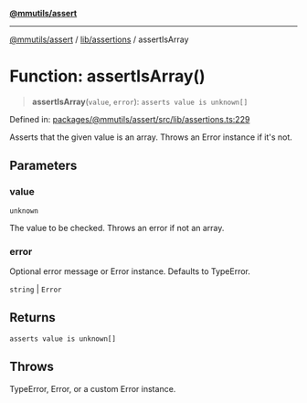 [**@mmutils/assert**](../../../README.md)

***

[@mmutils/assert](../../../modules.md) / [lib/assertions](../README.md) / assertIsArray

# Function: assertIsArray()

> **assertIsArray**(`value`, `error`): `asserts value is unknown[]`

Defined in: [packages/@mmutils/assert/src/lib/assertions.ts:229](https://github.com/mastermind-0xff/-mm-monorepo/blob/ae77bebbedeaf68ca437dc22abf389b1b28fc898/packages/@mmutils/assert/src/lib/assertions.ts#L229)

Asserts that the given value is an array. Throws an Error instance if it's
not.

## Parameters

### value

`unknown`

The value to be checked. Throws an error if not an array.

### error

Optional error message or Error instance. Defaults to TypeError.

`string` | `Error`

## Returns

`asserts value is unknown[]`

## Throws

TypeError, Error, or a custom Error instance.
